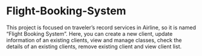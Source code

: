 # Flight-Booking-System
This project is focused on traveler’s record services in  Airline, so it is named “Flight Booking System”. Here, you can create a new client, update information of  an existing clients, view and manage classes, check the  details of an existing clients, remove existing client and  view client list.
